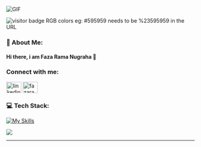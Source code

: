 ![GIF](https://media.giphy.com/media/UVk5yzljef0kGiayL1/giphy.gif)

![visitor badge](https://visitor-badge.laobi.icu/badge?page_id=jwenjian.visitor-badge&left_color=red&right_color=green)
RGB colors eg: #595959 needs to be %23595959 in the URL

### 💫 About Me:

#### Hi there, i am Faza Rama Nugraha 👋

### Connect with me:

<p align="left">
<a href="https://linkedin.com/in/linkedin.com/in/fazaramanugraha" target="blank"><img align="center" src="https://raw.githubusercontent.com/rahuldkjain/github-profile-readme-generator/master/src/images/icons/Social/linked-in-alt.svg" alt="linkedin.com/in/fazaramanugraha" height="30" width="40" /></a>
<a href="https://instagram.com/fazaraman" target="blank"><img align="center" src="https://raw.githubusercontent.com/rahuldkjain/github-profile-readme-generator/master/src/images/icons/Social/instagram.svg" alt="fazaraman" height="30" width="40" /></a>
</p>

<!--
**fazaram/fazaram** is a ✨ _special_ ✨ repository because its `README.md` (this file) appears on your GitHub profile.

Here are some ideas to get you started:

- 🔭 I’m currently working on ...
- 🌱 I’m currently learning ...
- 👯 I’m looking to collaborate on ...
- 🤔 I’m looking for help with ...
- 💬 Ask me about ...
- 📫 How to reach me: ...
- 😄 Pronouns: ...
- ⚡ Fun fact: ...
  -->

### 💻 Tech Stack:

[![My Skills](https://skillicons.dev/icons?i=html,css,javascript,php,golang,laravel,tailwindcss,mysql,postgres,notion,figma&theme=light)](https://skillicons.dev)

![](https://github-readme-stats.vercel.app/api/top-langs/?username=fazaram&theme=dark&hide_border=false&include_all_commits=true&count_private=true&layout=compact)

<!-- ##### Github Stats

![Fazaram's GitHub stats](https://github-readme-stats.vercel.app/api?username=fazaram) -->

---

<!-- ![visit](https://visitcount.itsvg.in/api?id=fazaram&icon=0&color=0) -->
